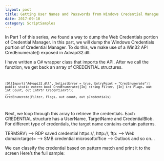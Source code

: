 ```yaml
---
layout: post
title: Getting User Names and Passwords from Windows Credential Manager using PowerShell - Part 2 - Windows Credentials
date: 2017-09-10
category: ScriptSamples
---
```


In Part 1 of this series, we found a way to dump the Web Credentials portion of Credential Manager. In this part, we will dump the Windows Credentials portion of Credential Manager. To do this, we make use of a Win32 API CredEnumerate() exposed in Advapi32.dll.

I have written a C# wrapper class that imports the API. After we call the function, we get back an array of CREDENTIAL structures.
<code>

    [DllImport("Advapi32.dll", SetLastError = true, EntryPoint = "CredEnumerate")]
    public static extern bool CredEnumerate([In] string Filter, [In] int Flags, out int Count, out IntPtr CredentialPtr);    
    ...
    CredEnumerate(Filter, Flags, out count, out pCredentials)  

</code>


Next, we loop through this array to retrieve the credentials. Each CREDENTIAL structure has a UserName, TargetName and CredentialBlob. For different type of credentials, the target name contains certain patterns.

TERMSRV\                    --> RDP saved credential
https://, http://, ftp:     --> Web
domain:target=              --> SMB credential
microsoftoffice             --> Outlook
and so on...

We can classify the credential based on pattern match and print it to the screen
Here’s the full sample:
<script src="https://gist.github.com/VimalShekar/d6a7080679a33e1ac71507a54b49dc18.js"></script>
